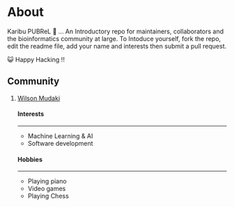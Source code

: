 
# About 

Karibu PUBReL 🎉 ... An Introductory  repo for maintainers, collaborators and the bioinformatics community at large. To Intoduce yourself, fork the repo, edit the readme file, add your name and interests then submit a pull request. 



😺 Happy Hacking !!


## Community

1. [Wilson Mudaki](https://github.com/totodingi)
    #### Interests
    ---
    - Machine Learning & AI
    - Software development
    
    #### Hobbies
    ---
    - Playing piano
    - Video games
    - Playing Chess 
   
  
